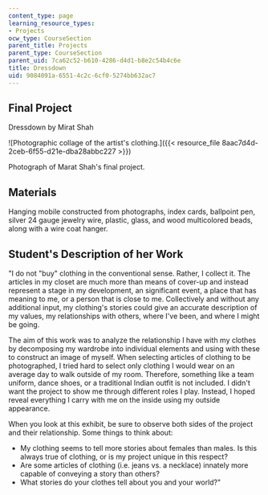 ```yaml
---
content_type: page
learning_resource_types:
- Projects
ocw_type: CourseSection
parent_title: Projects
parent_type: CourseSection
parent_uid: 7ca62c52-b610-4286-d4d1-b8e2c54b4c6e
title: Dressdown
uid: 9084091a-6551-4c2c-6cf0-5274bb632ac7
---
```


Final Project
-------------

Dressdown by Mirat Shah

![Photographic collage of the artist's clothing.]({{< resource_file 8aac7d4d-2ceb-6f55-d21e-dba28abbc227 >}})

Photograph of Marat Shah's final project.

Materials
---------

Hanging mobile constructed from photographs, index cards, ballpoint pen, silver 24 gauge jewelry wire, plastic, glass, and wood multicolored beads, along with a wire coat hanger.

Student's Description of her Work
---------------------------------

"I do not "buy" clothing in the conventional sense. Rather, I collect it. The articles in my closet are much more than means of cover-up and instead represent a stage in my development, an significant event, a place that has meaning to me, or a person that is close to me. Collectively and without any additional input, my clothing's stories could give an accurate description of my values, my relationships with others, where I've been, and where I might be going.

The aim of this work was to analyze the relationship I have with my clothes by decomposing my wardrobe into individual elements and using with these to construct an image of myself. When selecting articles of clothing to be photographed, I tried hard to select only clothing I would wear on an average day to walk outside of my room. Therefore, something like a team uniform, dance shoes, or a traditional Indian outfit is not included. I didn't want the project to show me through different roles I play. Instead, I hoped reveal everything I carry with me on the inside using my outside appearance.

When you look at this exhibit, be sure to observe both sides of the project and their relationship. Some things to think about:

*   My clothing seems to tell more stories about females than males. Is this always true of clothing, or is my project unique in this respect?
*   Are some articles of clothing (i.e. jeans vs. a necklace) innately more capable of conveying a story than others?
*   What stories do your clothes tell about you and your world?"